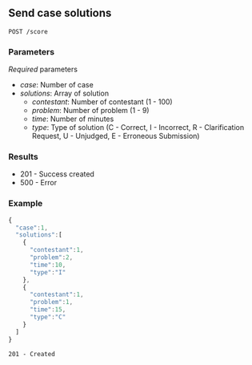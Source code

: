 ## Send case solutions

```
POST /score
```

### Parameters

*Required* parameters

- *case*: Number of case
- *solutions*: Array of solution
  - *contestant*: Number of contestant (1 - 100)
  - *problem*: Number of problem (1 - 9)
  - *time*: Number of minutes
  - *type*: Type of solution (C - Correct, I - Incorrect, R - Clarification Request, U - Unjudged, E - Erroneous Submission)
  
### Results

- 201 - Success created
- 500 - Error

### Example

```javascript
{
  "case":1,
  "solutions":[
    {
      "contestant":1,
      "problem":2,
      "time":10,
      "type":"I"
    },
    {
      "contestant":1,
      "problem":1,
      "time":15,
      "type":"C"
    }
  ]
}
```
```
201 - Created
``` 

